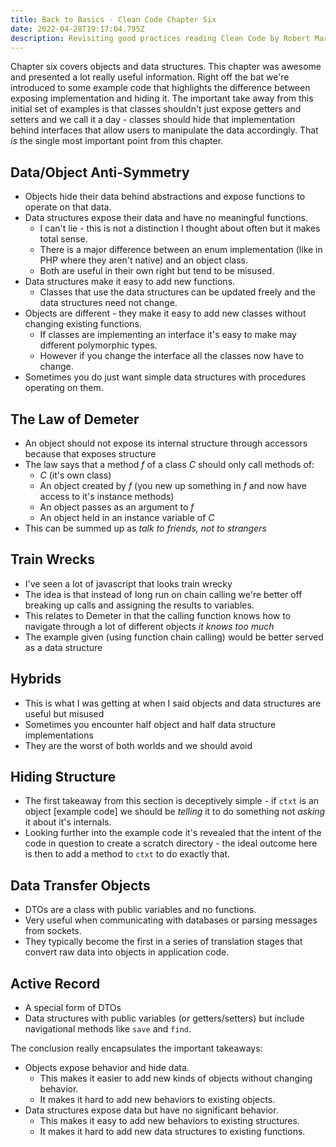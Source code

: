 ```yaml
---
title: Back to Basics - Clean Code Chapter Six 
date: 2022-04-28T19:17:04.795Z
description: Revisiting good practices reading Clean Code by Robert Martin
---
```


Chapter six covers objects and data structures. This chapter was awesome and presented a lot really useful information. Right off the bat we're introduced to some example code that highlights the difference between exposing implementation and hiding it. The important take away from this initial set of examples is that classes shouldn't just expose getters and setters and we call it a day - classes should hide that implementation behind interfaces that allow users to manipulate the data accordingly. That _is_ the single most important point from this chapter.

## Data/Object Anti-Symmetry
- Objects hide their data behind abstractions and expose functions to operate on that data.
- Data structures expose their data and have no meaningful functions.
  - I can't lie - this is not a distinction I thought about often but it makes total sense.
  - There is a major difference between an enum implementation (like in PHP where they aren't native) and an object class.
  - Both are useful in their own right but tend to be misused.
- Data structures make it easy to add new functions.
  - Classes that use the data structures can be updated freely and the data structures need not change.
- Objects are different - they make it easy to add new classes without changing existing functions.
  - If classes are implementing an interface it's easy to make may different polymorphic types.
  - However if you change the interface all the classes now have to change.
- Sometimes you do just want simple data structures with procedures operating on them.

## The Law of Demeter
- An object should not expose its internal structure through accessors because that exposes structure
- The law says that a method _f_ of a class _C_ should only call methods of:
  - _C_ (it's own class)
  - An object created by _f_ (you new up something in _f_ and now have access to it's instance methods)
  - An object passes as an argument to _f_
  - An object held in an instance variable of _C_
- This can be summed up as _talk to friends, not to strangers_

## Train Wrecks
- I've seen a lot of javascript that looks train wrecky
- The idea is that instead of long run on chain calling we're better off breaking up calls and assigning the results to variables.
- This relates to Demeter in that the calling function knows how to navigate through a lot of different objects _it knows too much_
- The example given (using function chain calling) would be better served as a data structure

## Hybrids
- This is what I was getting at when I said objects and data structures are useful but misused
- Sometimes you encounter half object and half data structure implementations
- They are the worst of both worlds and we should avoid

## Hiding Structure
- The first takeaway from this section is deceptively simple - if `ctxt` is an object [example code] we should be _telling_ it to do something not _asking_ it about it's internals.
- Looking further into the example code it's revealed that the intent of the code in question to create a scratch directory - the ideal outcome here is then to add a method to `ctxt` to do exactly that.

## Data Transfer Objects
- DTOs are a class with public variables and no functions.
- Very useful when communicating with databases or parsing messages from sockets.
- They typically become the first in a series of translation stages that convert raw data into objects in application code.

## Active Record
- A special form of DTOs
- Data structures with public variables (or getters/setters) but include navigational methods like `save` and `find`.

The conclusion really encapsulates the important takeaways:
- Objects expose behavior and hide data.
  - This makes it easier to add new kinds of objects without changing behavior.
  - It makes it hard to add new behaviors to existing objects.
- Data structures expose data but have no significant behavior.
  - This makes it easy to add new behaviors to existing structures.
  - It makes it hard to add new data structures to existing functions.

